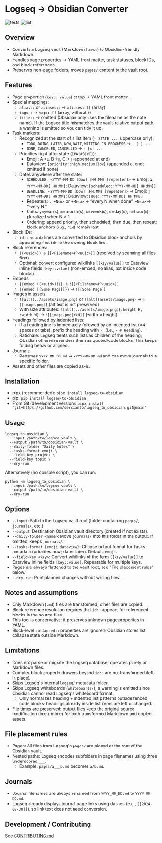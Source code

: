 # Logseq → Obsidian Converter

![tests](https://github.com/sercxanto/logseq_to_obsidian/actions/workflows/tests.yml/badge.svg)
![lint](https://github.com/sercxanto/logseq_to_obsidian/actions/workflows/lint.yml/badge.svg)

## Overview

- Converts a Logseq vault (Markdown flavor) to Obsidian-friendly Markdown.
- Handles page properties → YAML front matter, task statuses, block IDs, and block references.
- Preserves non-page folders; moves `pages/` content to the vault root.

## Features

- Page properties (`key:: value`) at top → YAML front matter.
- Special mappings:
    - `alias::` or `aliases::` → `aliases: []` (array)
    - `tags::` → `tags: []` (array, without `#`)
    - `title::` → omitted (Obsidian only uses the filename as the note name). If the Logseq title mismatches the vault-relative output path, a warning is emitted so you can tidy it up.
- Task markers:
    - Recognized at the start of a list item (`- STATE ...`, uppercase only):
        - `TODO`, `DOING`, `LATER`, `NOW`, `WAIT`, `WAITING`, `IN-PROGRESS` → `- [ ] ...`
        - `DONE`, `CANCELED`, `CANCELLED` → `- [x] ...`
    - Priorities right after state (`[#A|#B|#C]`):
        - Emoji: A→`⏫`, B→`🔼`, C→`🔽` (appended at end)
        - Dataview: `[priority::high|medium|low]` (appended at end; omitted if none)
    - Dates anywhere after the state:
        - `SCHEDULED: <YYYY-MM-DD [Dow] [HH:MM] [repeater]>` → Emoji: `⏳ YYYY-MM-DD[ HH:MM]`; Dataview: `[scheduled::YYYY-MM-DD[ HH:MM]]`
        - `DEADLINE: <YYYY-MM-DD [Dow] [HH:MM] [repeater]>` → Emoji: `📅 YYYY-MM-DD[ HH:MM]`; Dataview: `[due::YYYY-MM-DD[ HH:MM]]`
        - Repeaters: `. +N<u>` or `++N<u>` → “every N <unit> when done”; `+N<u>` → “every N <unit>”
        - Units: `y`=year(s), `m`=month(s), `w`=week(s), `d`=day(s), `h`=hour(s); pluralized when N ≠ 1
        - Ordering: append priority, then scheduled, then due, then repeat; block anchors (e.g., `^id`) remain last
- Block IDs:
    - `id:: <uuid>` lines are converted to Obsidian block anchors by appending `^<uuid>` to the owning block line.
- Block references:
    - `((<uuid>))` → `[[<FileName>#^<uuid>]]` (resolved by scanning all files first).
    - Optional: convert configured wikilinks `[[key/value]]` to Dataview inline fields `[key::value]` (non-embed, no alias, not inside code blocks).
- Embeds:
    - `{{embed ((<uuid>))}}` → `![[<FileName>#^<uuid>]]`
    - `{{embed [[Some Page]]}}` → `![[Some Page]]`
- Images in assets:
    - `![alt](../assets/image.png)` or `![alt](assets/image.png)` → `![[image.png]]` (alt text is not preserved)
    - With size attributes: `![alt](../assets/image.png){:height H, :width W}` → `![[image.png|WxH]]` (width × height)
- Headings followed by indented lists:
    - If a heading line is immediately followed by an indented list (≥4 spaces or tabs), prefix the heading with `- ` (i.e., `- # Heading`).
    - Rationale: Logseq treats such lists as children of the heading; Obsidian otherwise renders them as quoted/code blocks. This keeps folding behavior aligned.
- Journals:
    - Renames `YYYY_MM_DD.md` → `YYYY-MM-DD.md` and can move journals to a specific folder.
- Assets and other files are copied as-is.

## Installation

- pipx (recommended): `pipx install logseq-to-obsidian`
- pip: `pip install logseq-to-obsidian`
- From Git (development version): `pipx install "git+https://github.com/sercxanto/logseq_to_obsidian.git@main"`

## Usage

```
logseq-to-obsidian \
  --input /path/to/logseq-vault \
  --output /path/to/obsidian-vault \
  --daily-folder "Daily Notes" \
  --tasks-format emoji \
  --field-key project \
  --field-key topic \
  --dry-run
```

Alternatively (no console script), you can run:

```
python -m logseq_to_obsidian \
  --input /path/to/logseq-vault \
  --output /path/to/obsidian-vault \
  --dry-run
```

## Options

- `--input`: Path to the Logseq vault root (folder containing `pages/`, `journals/`, etc.).
- `--output`: Destination Obsidian vault directory (created if not exists).
- `--daily-folder <name>`: Move `journals/` into this folder in the output. If omitted, keeps `journals/`.
- `--tasks-format {emoji|dataview}`: Choose output format for Tasks metadata (priorities now; dates later). Default: `emoji`.
- `--field-key <key>`: Convert wikilinks of the form `[[key/value]]` to Dataview inline fields `[key::value]`. Repeatable for multiple keys.
- Pages are always flattened to the vault root; see "File placement rules" below.
- `--dry-run`: Print planned changes without writing files.

## Notes and assumptions

- Only Markdown (`.md`) files are transformed; other files are copied.
- Block reference resolution requires that `id::` appears for referenced blocks in the source files.
- This tool is conservative: it preserves unknown page properties in YAML.
- Block-level `collapsed::` properties are ignored; Obsidian stores list collapse state outside Markdown.

## Limitations

- Does not parse or migrate the Logseq database; operates purely on Markdown files.
- Complex block property drawers beyond `id::` are not transformed (left in place).
- Skips Logseq's internal `logseq/` metadata folder.
- Skips Logseq whiteboards (`whiteboards/`); a warning is emitted since Obsidian cannot read Logseq's whiteboard format.
    - Only normalizes heading + indented list patterns outside fenced code blocks; headings already inside list items are left unchanged.
- File times are preserved: output files keep the original source modification time (mtime) for both transformed Markdown and copied assets.

## File placement rules

- Pages: All files from Logseq's `pages/` are placed at the root of the Obsidian vault.
- Nested paths: Logseq encodes subfolders in page filenames using three underscores `___`.
    - Example: `pages/a___b.md` becomes `a/b.md`.

## Journals

- Journal filenames are always renamed from `YYYY_MM_DD.md` to `YYYY-MM-DD.md`.
- Logseq already displays journal page links using dashes (e.g., `[[2024-08-30]]`), so link text does not need conversion.

## Development / Contributing

See [CONTRIBUTING.md](CONTRIBUTING.md)
